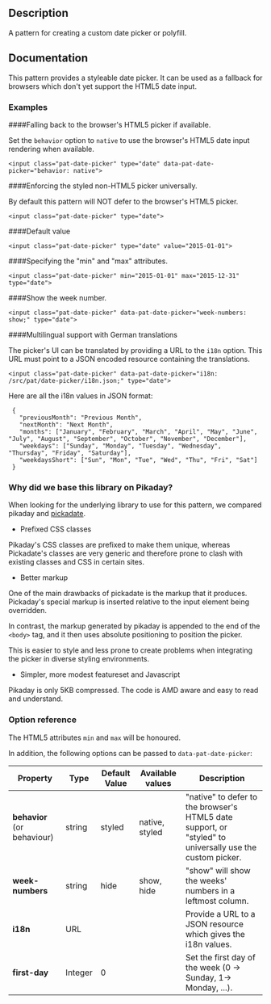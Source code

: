 ## Description

A pattern for creating a custom date picker or polyfill.

## Documentation

This pattern provides a styleable date picker. It can be used as a fallback
for browsers which don't yet support the HTML5 date input.

### Examples

####Falling back to the browser's HTML5 picker if available.

Set the `behavior` option to `native` to use the browser's HTML5 date input
rendering when available.

    <input class="pat-date-picker" type="date" data-pat-date-picker="behavior: native">

####Enforcing the styled non-HTML5 picker universally.

By default this pattern will NOT defer to the browser's HTML5 picker.

    <input class="pat-date-picker" type="date">

####Default value

    <input class="pat-date-picker" type="date" value="2015-01-01">

####Specifying the "min" and "max" attributes.

    <input class="pat-date-picker" min="2015-01-01" max="2015-12-31" type="date">

####Show the week number.

    <input class="pat-date-picker" data-pat-date-picker="week-numbers: show;" type="date">

####Multilingual support with German translations

The picker's UI can be translated by providing a URL to the `i18n` option. This
URL must point to a JSON encoded resource containing the translations.

    <input class="pat-date-picker" data-pat-date-picker="i18n: /src/pat/date-picker/i18n.json;" type="date">

Here are all the i18n values in JSON format:

     {
       "previousMonth": "Previous Month",
       "nextMonth": "Next Month",
       "months": ["January", "February", "March", "April", "May", "June", "July", "August", "September", "October", "November", "December"],
       "weekdays": ["Sunday", "Monday", "Tuesday", "Wednesday", "Thursday", "Friday", "Saturday"],
       "weekdaysShort": ["Sun", "Mon", "Tue", "Wed", "Thu", "Fri", "Sat"]
     }


### Why did we base this library on Pikaday?

When looking for the underlying library to use for this pattern, we compared
pikaday and [pickadate](https://dbushell.github.io/Pikaday/).

* Prefixed CSS classes

Pikaday's CSS classes are prefixed to make them unique, whereas Pickadate's
classes are very generic and therefore prone to clash with existing classes and CSS in certain sites.

* Better markup

One of the main drawbacks of pickadate is the markup that it produces.
Pickaday's special markup is inserted relative to the input element being overridden.

In contrast, the markup generated by pikaday is appended to the end of the
`<body>` tag, and it then uses absolute positioning to position the picker.

This is easier to style and less prone to create problems when integrating the
picker in diverse styling environments.

* Simpler, more modest featureset and Javascript

Pikaday is only 5KB compressed. The code is AMD aware and easy to read and
understand.


### Option reference

The HTML5 attributes `min` and `max` will be honoured.

In addition, the following options can be passed to `data-pat-date-picker`:

|Property                    | Type    | Default Value | Available values  | Description                                                   |
|----------------------------|---------|---------------|-------------------|---------------------------------------------------------------|
|**behavior** (or behaviour) | string  | styled        | native, styled    | "native" to defer to the browser's HTML5 date support, or "styled" to universally use the custom picker. |
|**week-numbers**            | string  | hide          | show, hide        | "show" will show the weeks' numbers in a leftmost column.     |
|**i18n**                    | URL     |               |                   | Provide a URL to a JSON resource which gives the i18n values. |
|**first-day**               | Integer | 0             |                   | Set the first day of the week (0 -> Sunday, 1-> Monday, ...). |
